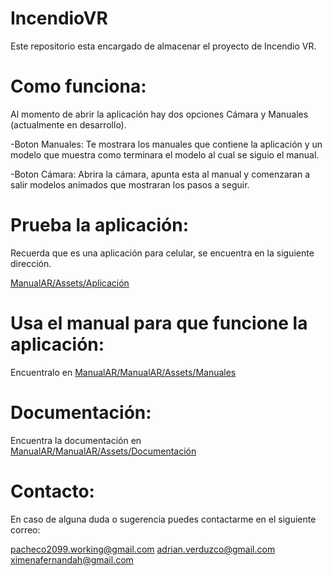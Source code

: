 # IncendioVR
Este repositorio esta encargado de almacenar el proyecto de Incendio VR.


# Como funciona:
Al momento de abrir la aplicación hay dos opciones Cámara y Manuales (actualmente en desarrollo).

-Boton Manuales: Te mostrara los manuales que contiene la aplicación y un modelo que muestra como terminara el modelo al cual se siguio el manual.

-Boton Cámara: Abrira la cámara, apunta esta al manual y comenzaran a salir modelos animados que mostraran los pasos a seguir.


# Prueba la aplicación:

Recuerda que es una aplicación para celular, se encuentra en la siguiente dirección.

[ManualAR/Assets/Aplicación](https://github.com/RicardoSantana2099/ManualAR/tree/a7193495212d3ec589fcce1b93c305de4d8ebbff/ManualAR/Assets/Aplicaci%C3%B3n)

# Usa el manual para que funcione la aplicación:

Encuentralo en [ManualAR/ManualAR/Assets/Manuales](https://github.com/RicardoSantana2099/ManualAR/tree/a7193495212d3ec589fcce1b93c305de4d8ebbff/ManualAR/Assets/Manuales)

# Documentación:


Encuentra la documentación en [ManualAR/ManualAR/Assets/Documentación](https://github.com/RicardoSantana2099/ManualAR/tree/main/ManualAR/Assets/Documentaci%C3%B3n)

# Contacto:

En caso de alguna duda o sugerencia puedes contactarme en el siguiente correo:

pacheco2099.working@gmail.com 
adrian.verduzco@gmail.com
ximenafernandah@gmail.com
